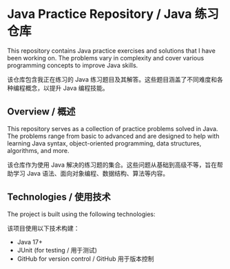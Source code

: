 # Java Practice Repository / Java 练习仓库

This repository contains Java practice exercises and solutions that I have been working on. The problems vary in complexity and cover various programming concepts to improve Java skills.

该仓库包含我正在练习的 Java 练习题目及其解答。这些题目涵盖了不同难度和各种编程概念，以提升 Java 编程技能。

## Overview / 概述

This repository serves as a collection of practice problems solved in Java. The problems range from basic to advanced and are designed to help with learning Java syntax, object-oriented programming, data structures, algorithms, and more.

该仓库作为使用 Java 解决的练习题的集合。这些问题从基础到高级不等，旨在帮助学习 Java 语法、面向对象编程、数据结构、算法等内容。

## Technologies / 使用技术

The project is built using the following technologies:

该项目使用以下技术构建：

- Java 17+
- JUnit (for testing / 用于测试)
- GitHub for version control / GitHub 用于版本控制



